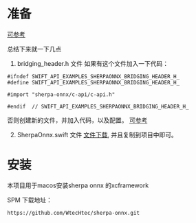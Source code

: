 # 准备
[可参考](https://github.com/k2-fsa/sherpa-onnx/issues/1368)

总结下来就一下几点

1. bridging_header.h 文件
如果有这个文件加入一下代码：
```
#ifndef SWIFT_API_EXAMPLES_SHERPAONNX_BRIDGING_HEADER_H_
#define SWIFT_API_EXAMPLES_SHERPAONNX_BRIDGING_HEADER_H_

#import "sherpa-onnx/c-api/c-api.h"

#endif  // SWIFT_API_EXAMPLES_SHERPAONNX_BRIDGING_HEADER_H_

```
否则创建新的文件，并加入代码，以及配置。 [可参考](https://github.com/k2-fsa/sherpa-onnx/issues/1368)

2. SherpaOnnx.swift 文件
[文件下载](https://github.com/WtecHtec/WorkNotes/blob/master/SherpaOnnx/SherpaOnnx.swift), 并且复制到项目中即可。


# 安装
本项目用于macos安装sherpa onnx 的xcframework

SPM 下载地址：
```
https://github.com/WtecHtec/sherpa-onnx.git

```
